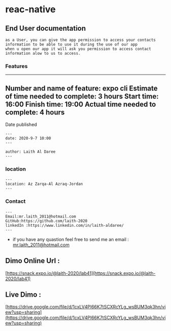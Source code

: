 # reac-native

## End User documentation
```
as a User, you can give the app permission to access your contacts information to be able to use it during the use of our app
when u open our app it will ask you permission to access contact information alow to us to access.
```


### Features

---
Number and name of feature: expo cli
Estimate of time needed to complete: 3 hours 
Start time: 16:00
Finish time: 19:00
Actual time needed to complete: 4 hours
---


Date published

```
---
date: 2020-9-7 10:00
---
```

```
author: Laith Al Daree
---
```

### location
```
---
location: Az Zarqa-Al Azraq-Jordan
---
```

### Contact 
```
---
Email:mr.laith_2011@hotmail.com
GitHub:https://github.com/laith-2020
linkedIn :https://www.linkedin.com/in/laith-aldaree/
---
```

* if you have any quastion feel free to send me an 
  email : mr.laith_2011@hotmail.com


## Dimo Online Url : 

[https://snack.expo.io/@laith-2020/lab41](https://snack.expo.io/@laith-2020/lab41)

## Live Dimo : 
[https://drive.google.com/file/d/1cxLV4Pl66K7tSCXRcYLg_wsBUM3qk3hn/view?usp=sharing](https://drive.google.com/file/d/1cxLV4Pl66K7tSCXRcYLg_wsBUM3qk3hn/view?usp=sharing)